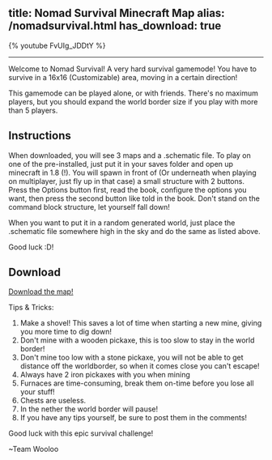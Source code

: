title: Nomad Survival Minecraft Map
alias: /nomadsurvival.html
has_download: true
---

{% youtube FvUIg_JDDtY %}

----

Welcome to Nomad Survival! A very hard survival gamemode!
You have to survive in a 16x16 (Customizable) area, moving in a certain direction!

This gamemode can be played alone, or with friends.
There's no maximum players, but you should expand the world border size if you play with more than 5 players.

## Instructions

When downloaded, you will see 3 maps and a .schematic file.
To play on one of the pre-installed, just put it in your saves folder and open up minecraft in 1.8 (!).
You will spawn in front of
(Or underneath when playing on multiplayer, just fly up in that case)
 a small structure with 2 buttons.
Press the Options button first, read the book, configure the options you want,
 then press the second button like told in the book.
Don't stand on the command block structure, let yourself fall down!

When you want to put it in a random generated world,
 just place the .schematic file somewhere high in the sky and do the same as listed above.

Good luck :D!


## Download

<a class="download-link"
   href="https://www.mediafire.com/?1ply5llw1jb81iv">
   Download the map!
</a>

Tips & Tricks:

1. Make a shovel! This saves a lot of time when starting a new mine, giving you more time to dig down!
2. Don't mine with a wooden pickaxe, this is too slow to stay in the world border!
3. Don't mine too low with a stone pickaxe, you will not be able to get distance off the worldborder,
   so when it comes close you can't escape!
4. Always have 2 iron pickaxes with you when mining
5. Furnaces are time-consuming, break them on-time before you lose all your stuff!
6. Chests are useless.
7. In the nether the world border will pause!
8. If you have any tips yourself, be sure to post them in the comments!

Good luck with this epic survival challenge!

~Team Wooloo
